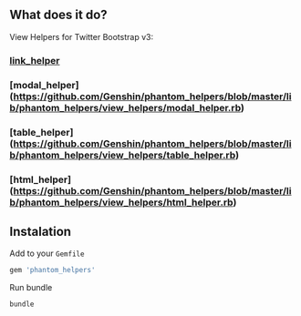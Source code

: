 What does it do?
----------------
View Helpers for Twitter Bootstrap v3: 
### [link_helper](https://github.com/kalkov/Genshin/phantom_helpers/blob/master/lib/phantom_helpers/view_helpers/link_helper.rb)
### [modal_helper] (https://github.com/Genshin/phantom_helpers/blob/master/lib/phantom_helpers/view_helpers/modal_helper.rb)
### [table_helper] (https://github.com/Genshin/phantom_helpers/blob/master/lib/phantom_helpers/view_helpers/table_helper.rb)
### [html_helper] (https://github.com/Genshin/phantom_helpers/blob/master/lib/phantom_helpers/view_helpers/html_helper.rb)

Instalation
-----------
Add to your `Gemfile`
```ruby
gem 'phantom_helpers'
```
Run bundle
```shell
bundle
```
